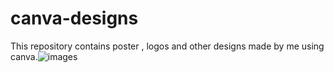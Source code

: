 # canva-designs
This repository contains poster , logos and other designs made by me using canva.![images](https://user-images.githubusercontent.com/88343647/170995086-79902822-fabe-44ab-8a90-8cf9fff9ced0.jpg)

